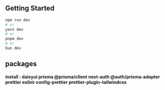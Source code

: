 
## Getting Started

```bash
npm run dev
# or
yarn dev
# or
pnpm dev
# or
bun dev
```

## packages
#### install : daisyui prisma @prisma/client next-auth @auth/prisma-adapter prettier eslint-config-prettier prettier-plugin-tailwindcss

